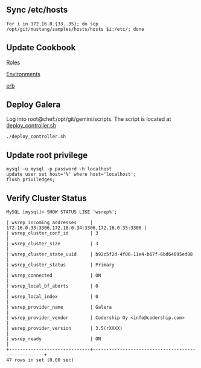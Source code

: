 ## Sync /etc/hosts

	for i in 172.16.0.{33..35}; do scp /opt/git/mustang/samples/hosts/hosts $i:/etc/; done

## Update Cookbook
[Roles](samples/cookbooks/chef-repo/roles)        

[Environments](samples/cookbooks/chef-repo/environments/gemini.json)        

[erb](samples/cookbooks/erb/gemini.erb)        

## Deploy Galera

Log into root@chef:/opt/git/gemini/scripts. The script is located at [deploy_controller.sh](samples/cookbooks/scripts/deploy_controller.sh)

	./deploy_controller.sh

## Update root privilege

	mysql -u mysql -p password -h localhost
	update user set host='%' where host='localhost';
	flush priviledges;

## Verify Cluster Status


	MySQL [mysql]> SHOW STATUS LIKE 'wsrep%';
	
	| wsrep_incoming_addresses     | 172.16.0.33:3306,172.16.0.34:3306,172.16.0.35:3306 |
	| wsrep_cluster_conf_id        | 3                                                  |
	| wsrep_cluster_size           | 3                                                  |
	| wsrep_cluster_state_uuid     | b92c5f2d-4f06-11e4-b67f-6bd64695ed88               |
	| wsrep_cluster_status         | Primary                                            |
	| wsrep_connected              | ON                                                 |
	| wsrep_local_bf_aborts        | 0                                                  |
	| wsrep_local_index            | 0                                                  |
	| wsrep_provider_name          | Galera                                             |
	| wsrep_provider_vendor        | Codership Oy <info@codership.com>                  |
	| wsrep_provider_version       | 3.5(rXXXX)                                         |
	| wsrep_ready                  | ON                                                 |
	+------------------------------+----------------------------------------------------+
	47 rows in set (0.00 sec)
	

